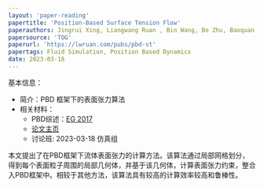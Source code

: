 ```yaml
---
layout: 'paper-reading'
papertitle: 'Position-Based Surface Tension Flow'
paperauthors: Jingrui Xing, Liangwang Ruan , Bin Wang, Bo Zhu, Baoquan Chen
papersource: 'TOG'
paperurl: 'https://lwruan.com/pubs/pbd-st'
papertags: Fluid Simulation, Position Based Dynamics
date: 2023-03-18
---
```


基本信息：
- 简介：PBD 框架下的表面张力算法
- 相关材料：
  - PBD综述：[EG 2017](http://www.vci.rwth-aachen.de/publication/0553/)
  - [论文主页](https://lwruan.com/pubs/pbd-st)
  - 讨论班: 2023-03-18 仿真组

本文提出了在PBD框架下流体表面张力的计算方法。该算法通过局部网格划分，得到每个表面粒子周围的局部几何体，并基于该几何体，计算表面张力约束，整合入PBD框架中。相较于其他方法，该算法具有较高的计算效率较高和鲁棒性。